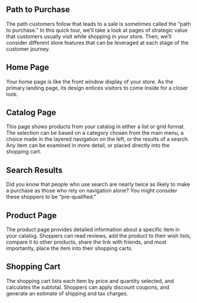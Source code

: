 Path to Purchase
--

The path customers follow that leads to a sale is sometimes called the “path to purchase.” In this quick tour, we’ll take a look at pages of strategic value that customers usually visit while shopping in your store. Then, we’ll consider different store features that can be leveraged at each stage of the customer journey.

## Home Page

Your home page is like the front window display of your store. As the primary landing page, its design entices visitors to come inside for a closer look.

## Catalog Page

This page shows products from your catalog in either a list or grid format. The selection can be based on a category chosen from the main menu, a choice made in the layered navigation on the left, or the results of a search. Any item can be examined in more detail, or placed directly into the shopping cart.

## Search Results

Did you know that people who use search are nearly twice as likely to make a purchase as those who rely on navigation alone? You might consider these shoppers to be “pre-qualified.”

## Product Page

The product page provides detailed information about a specific item in your catalog. Shoppers can read reviews, add the product to their wish lists, compare it to other products, share the link with friends, and most importantly, place the item into their shopping carts.

## Shopping Cart

The shopping cart lists each item by price and quantity selected, and calculates the subtotal. Shoppers can apply discount coupons, and generate an estimate of shipping and tax charges.